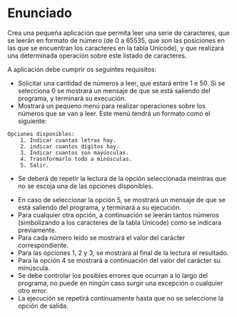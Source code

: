 # Enunciado
>
Crea una pequeña aplicación que permita leer una serie de caracteres, que se leerán en formato de número (de 0 a 65535, que son las posiciones en las que se encuentran los caracteres en la tabla Unicode), y que realizará una determinada operación sobre este listado de caracteres.
>
A aplicación debe cumprir os seguintes requisitos:
>
* Solicitar una cantidad de números a leer, que estará entre 1 e 50. Si se selecciona 0
se mostrará un mensaje de que se está saliendo del programa, y terminará su execución.
* Mostrará un pequeno menú para realizar operaciones sobre los números que se van a leer.
Este menú tendrá un formato como el siguiente:
```
Opciones disponibles:
    1. Indicar cuantas letras hay.
    2. indicar cuantos dígitos hay.
    3. Indicar cuantos son mayúsculas.
    4. Trasnformarlo todo a minúsculas.
    5. Salir.
```
* Se deberá de repetir la lectura de la opción seleccionada meintras que no se escoja una de las
opciones disponibles.
>
* En caso de seleccionar la opción 5, se mostrará un mensaje de que se está saliendo del
programa, y terminará a su ejecución.
* Para cualquier otra opción, a continuación se leerán tantos números (simbolizando a los caracteres de la tabla Unicode) como se indicara previamente.
* Para cada número leído se mostrará el valor del carácter correspondiente.
* Para las opciones 1, 2 y 3, se mostrará al final de la lectura el resultado.
* Para la opción 4 se mostrará a continuación del valor del carácter su minúscula.
* Se debe controlar los posibles errores que ocurran a lo largo del programa, no puede en ningún caso surgir una excepción o cualquier otro error.
* La ejecución se repetirá continuamente hasta que no se seleccione la opción de salida.